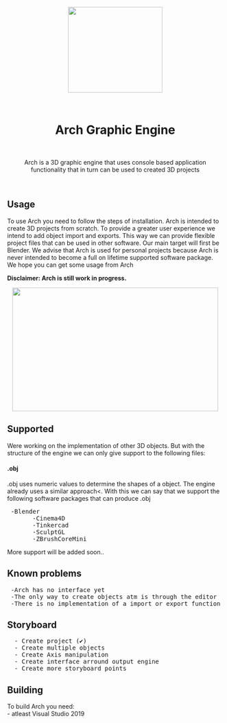 <p align="center"><img src="https://i.imgur.com/Y6Y4AVI.png" width="220" height="200"> </p>
 <br>
<h1 align="center"> Arch Graphic Engine </h1>
<br>
<p align="center">Arch is a 3D graphic engine that uses console based application functionality that in turn can be used to created 3D projects</p>
<br>
<h2> Usage</h2>

<p>To use Arch you need to follow the steps of installation. Arch is intended to create 3D projects from scratch. To provide a greater user experience we intend to add object import and exports. This way we can provide flexible project files that can be used in other software. Our main target will first be Blender. We advise that Arch is used for personal projects because Arch is never intended to become a full on lifetime supported software package. We hope you can get some usage from Arch</p>

<p><b> Disclaimer: Arch is still work in progress.</b></p>
<p align="center"><img src="https://media0.giphy.com/media/TxxyFfZyz6lvRgnkqG/giphy.gif" width="480" height="288"> </p>

<h2> Supported</h2>
 <p>Were working on the implementation of other 3D objects. But with the structure of the engine we can only give support to the following files: </p>
 <h4> .obj</h4>
 <p>.obj uses numeric values to determine the shapes of a object. The engine already uses a similar approach<. With this we can say that we support the following software packages that can produce .obj</p>
 <pre> -Blender
       -Cinema4D
       -Tinkercad
       -SculptGL
       -ZBrushCoreMini</pre>
 <p> More support will be added soon.. </p>
 
<h2> Known problems</h2>
<pre>
 -Arch has no interface yet
 -The only way to create objects atm is through the editor
 -There is no implementation of a import or export function</pre>
 
<h2> Storyboard</h2>
  <pre>
  - Create project (✔)
  - Create multiple objects
  - Create Axis manipulation
  - Create interface arround output engine
  - Create more storyboard points</pre>
  
<h2> Building</h2>
To build Arch you need:<br>
- atleast Visual Studio 2019


